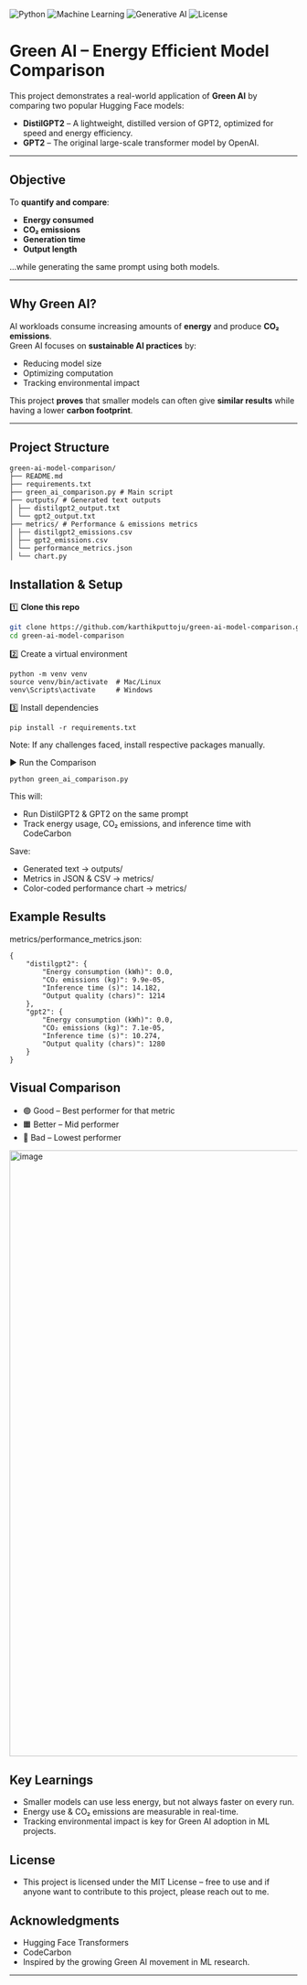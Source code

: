 ![Python](https://img.shields.io/badge/Python-3.9%2B-blue?style=flat&logo=python)
![Machine Learning](https://img.shields.io/badge/Machine%20Learning-ML-brightgreen?style=flat&logo=tensorflow)
![Generative AI](https://img.shields.io/badge/Generative%20AI-Green%20AI%20Project-orange?style=flat&logo=openaigym)
![License](https://img.shields.io/badge/License-MIT-blue.svg)

# Green AI – Energy Efficient Model Comparison

This project demonstrates a real-world application of **Green AI** by comparing two popular Hugging Face models:

- **DistilGPT2** – A lightweight, distilled version of GPT2, optimized for speed and energy efficiency.  
- **GPT2** – The original large-scale transformer model by OpenAI.

---

## Objective

To **quantify and compare**:

- **Energy consumed**
- **CO₂ emissions**
- **Generation time**
- **Output length**

…while generating the same prompt using both models.

---

## Why Green AI?

AI workloads consume increasing amounts of **energy** and produce **CO₂ emissions**.  
Green AI focuses on **sustainable AI practices** by:

- Reducing model size
- Optimizing computation
- Tracking environmental impact

This project **proves** that smaller models can often give **similar results** while having a lower **carbon footprint**.

---

## Project Structure

```
green-ai-model-comparison/
├── README.md
├── requirements.txt
├── green_ai_comparison.py # Main script
├── outputs/ # Generated text outputs
│ ├── distilgpt2_output.txt
│ └── gpt2_output.txt
├── metrics/ # Performance & emissions metrics
│ ├── distilgpt2_emissions.csv
│ ├── gpt2_emissions.csv
│ └── performance_metrics.json
│ └── chart.py
```

##  Installation & Setup

1️⃣ **Clone this repo**
```bash
git clone https://github.com/karthikputtoju/green-ai-model-comparison.git
cd green-ai-model-comparison
```

2️⃣ Create a virtual environment
```
python -m venv venv
source venv/bin/activate  # Mac/Linux
venv\Scripts\activate     # Windows
```

3️⃣ Install dependencies
```
pip install -r requirements.txt

```
Note: If any challenges faced, install respective packages manually.

▶️ Run the Comparison
```
python green_ai_comparison.py

```
This will:
- Run DistilGPT2 & GPT2 on the same prompt
- Track energy usage, CO₂ emissions, and inference time with CodeCarbon

Save:
- Generated text → outputs/
- Metrics in JSON & CSV → metrics/
- Color-coded performance chart → metrics/

## Example Results
metrics/performance_metrics.json:
```
{
    "distilgpt2": {
        "Energy consumption (kWh)": 0.0,
        "CO₂ emissions (kg)": 9.9e-05,
        "Inference time (s)": 14.182,
        "Output quality (chars)": 1214
    },
    "gpt2": {
        "Energy consumption (kWh)": 0.0,
        "CO₂ emissions (kg)": 7.1e-05,
        "Inference time (s)": 10.274,
        "Output quality (chars)": 1280
    }
}
```

## Visual Comparison
- 🟢 Good – Best performer for that metric
- 🟧 Better – Mid performer
- 🔴 Bad – Lowest performer
<img width="1886" height="1060" alt="image" src="https://github.com/user-attachments/assets/d57f4d9a-fe68-49b4-b8fb-7ec2afb63a96" />


## Key Learnings
- Smaller models can use less energy, but not always faster on every run.
- Energy use & CO₂ emissions are measurable in real-time.
- Tracking environmental impact is key for Green AI adoption in ML projects.

## License
- This project is licensed under the MIT License – free to use and if anyone want to contribute to this project, please reach out to me.

## Acknowledgments
- Hugging Face Transformers
- CodeCarbon
- Inspired by the growing Green AI movement in ML research.

---

